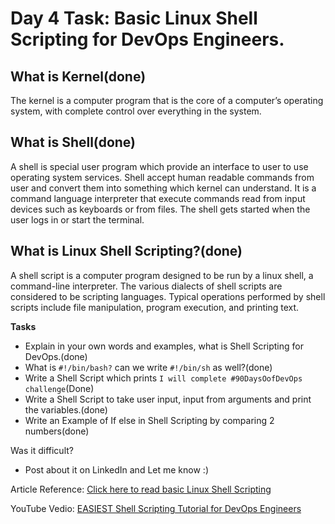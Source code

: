 # Day 4 Task: Basic Linux Shell Scripting for DevOps Engineers.

## What is Kernel(done)

The kernel is a computer program that is the core of a computer’s operating system, with complete control over everything in the system.

## What is Shell(done)

A shell is special user program which provide an interface to user to use operating system services. Shell accept human readable commands from user and convert them into something which kernel can understand. It is a command language interpreter that execute commands read from input devices such as keyboards or from files. The shell gets started when the user logs in or start the terminal.

## What is Linux Shell Scripting?(done)

A shell script is a computer program designed to be run by a linux shell, a command-line interpreter. The various dialects of shell scripts are considered to be scripting languages. Typical operations performed by shell scripts include file manipulation, program execution, and printing text.

**Tasks**

- Explain in your own words and examples, what is Shell Scripting for DevOps.(done)
- What is `#!/bin/bash?` can we write `#!/bin/sh` as well?(done)
- Write a Shell Script which prints `I will complete #90DaysOofDevOps challenge`(Done)
- Write a Shell Script to take user input, input from arguments and print the variables.(done)
- Write an Example of If else in Shell Scripting by comparing 2 numbers(done)

Was it difficult?

- Post about it on LinkedIn and Let me know :)

Article Reference: [Click here to read basic Linux Shell Scripting](https://devopscube.com/linux-shell-scripting-for-devops/)

YouTube Vedio: [EASIEST Shell Scripting Tutorial for DevOps Engineers](https://www.youtube.com/watch?v=_-D6gkRj7xc&list=PLlfy9GnSVerQr-Se9JRE_tZJk3OUoHCkh&index=3)
